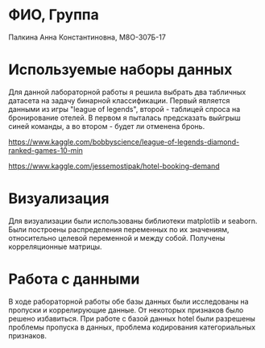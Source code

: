 # ФИО, Группа
Палкина Анна Константиновна, М8О-307Б-17

# Используемые наборы данных

Для данной лабораторной работы я решила выбрать два табличных датасета на задачу бинарной классификации. Первый является данными из игры "league of legends", второй - таблицей спроса на бронирование отелей. В первом я пыталась предсказать выйгрыш синей команды, а во втором - будет ли отменена бронь.

https://www.kaggle.com/bobbyscience/league-of-legends-diamond-ranked-games-10-min

https://www.kaggle.com/jessemostipak/hotel-booking-demand

# Визуализация

Для визуализации были использованы библиотеки matplotlib и seaborn.
Были построены распределения переменных по их значениям, относительно целевой переменной и между собой. Получены корреляционные матрицы.

# Работа с данными

В ходе рабораторной работы обе базы данных были исследованы на пропуски и коррелирующие данные. От некоторых признаков было решено избавиться.
При работе с базой данных hotel были разрешены проблемы пропуска в данных, проблема кодирования категориальных признаков.
